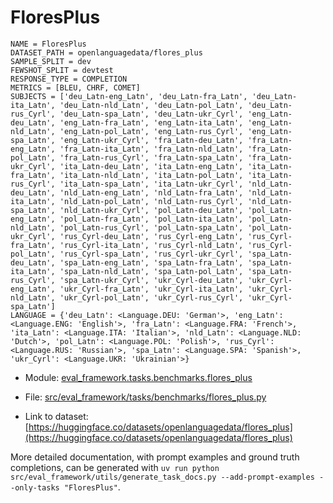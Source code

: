 # FloresPlus

````
NAME = FloresPlus
DATASET_PATH = openlanguagedata/flores_plus
SAMPLE_SPLIT = dev
FEWSHOT_SPLIT = devtest
RESPONSE_TYPE = COMPLETION
METRICS = [BLEU, CHRF, COMET]
SUBJECTS = ['deu_Latn-eng_Latn', 'deu_Latn-fra_Latn', 'deu_Latn-ita_Latn', 'deu_Latn-nld_Latn', 'deu_Latn-pol_Latn', 'deu_Latn-rus_Cyrl', 'deu_Latn-spa_Latn', 'deu_Latn-ukr_Cyrl', 'eng_Latn-deu_Latn', 'eng_Latn-fra_Latn', 'eng_Latn-ita_Latn', 'eng_Latn-nld_Latn', 'eng_Latn-pol_Latn', 'eng_Latn-rus_Cyrl', 'eng_Latn-spa_Latn', 'eng_Latn-ukr_Cyrl', 'fra_Latn-deu_Latn', 'fra_Latn-eng_Latn', 'fra_Latn-ita_Latn', 'fra_Latn-nld_Latn', 'fra_Latn-pol_Latn', 'fra_Latn-rus_Cyrl', 'fra_Latn-spa_Latn', 'fra_Latn-ukr_Cyrl', 'ita_Latn-deu_Latn', 'ita_Latn-eng_Latn', 'ita_Latn-fra_Latn', 'ita_Latn-nld_Latn', 'ita_Latn-pol_Latn', 'ita_Latn-rus_Cyrl', 'ita_Latn-spa_Latn', 'ita_Latn-ukr_Cyrl', 'nld_Latn-deu_Latn', 'nld_Latn-eng_Latn', 'nld_Latn-fra_Latn', 'nld_Latn-ita_Latn', 'nld_Latn-pol_Latn', 'nld_Latn-rus_Cyrl', 'nld_Latn-spa_Latn', 'nld_Latn-ukr_Cyrl', 'pol_Latn-deu_Latn', 'pol_Latn-eng_Latn', 'pol_Latn-fra_Latn', 'pol_Latn-ita_Latn', 'pol_Latn-nld_Latn', 'pol_Latn-rus_Cyrl', 'pol_Latn-spa_Latn', 'pol_Latn-ukr_Cyrl', 'rus_Cyrl-deu_Latn', 'rus_Cyrl-eng_Latn', 'rus_Cyrl-fra_Latn', 'rus_Cyrl-ita_Latn', 'rus_Cyrl-nld_Latn', 'rus_Cyrl-pol_Latn', 'rus_Cyrl-spa_Latn', 'rus_Cyrl-ukr_Cyrl', 'spa_Latn-deu_Latn', 'spa_Latn-eng_Latn', 'spa_Latn-fra_Latn', 'spa_Latn-ita_Latn', 'spa_Latn-nld_Latn', 'spa_Latn-pol_Latn', 'spa_Latn-rus_Cyrl', 'spa_Latn-ukr_Cyrl', 'ukr_Cyrl-deu_Latn', 'ukr_Cyrl-eng_Latn', 'ukr_Cyrl-fra_Latn', 'ukr_Cyrl-ita_Latn', 'ukr_Cyrl-nld_Latn', 'ukr_Cyrl-pol_Latn', 'ukr_Cyrl-rus_Cyrl', 'ukr_Cyrl-spa_Latn']
LANGUAGE = {'deu_Latn': <Language.DEU: 'German'>, 'eng_Latn': <Language.ENG: 'English'>, 'fra_Latn': <Language.FRA: 'French'>, 'ita_Latn': <Language.ITA: 'Italian'>, 'nld_Latn': <Language.NLD: 'Dutch'>, 'pol_Latn': <Language.POL: 'Polish'>, 'rus_Cyrl': <Language.RUS: 'Russian'>, 'spa_Latn': <Language.SPA: 'Spanish'>, 'ukr_Cyrl': <Language.UKR: 'Ukrainian'>}
````

- Module: [eval_framework.tasks.benchmarks.flores_plus](eval_framework.tasks.benchmarks.flores_plus)

- File: [src/eval_framework/tasks/benchmarks/flores_plus.py](../../src/eval_framework/tasks/benchmarks/flores_plus.py)

- Link to dataset: [https://huggingface.co/datasets/openlanguagedata/flores_plus](https://huggingface.co/datasets/openlanguagedata/flores_plus)

More detailed documentation, with prompt examples and ground truth completions, can be generated with `uv run python src/eval_framework/utils/generate_task_docs.py --add-prompt-examples --only-tasks "FloresPlus"`.

